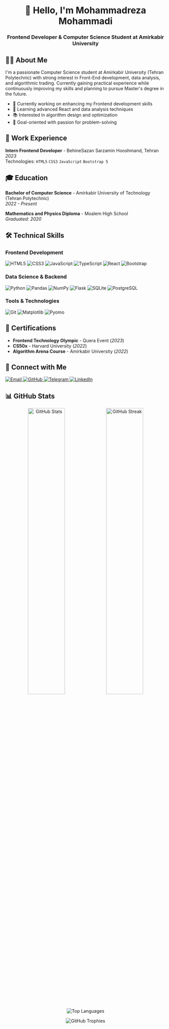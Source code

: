 <h1 align="center">👋 Hello, I'm Mohammadreza Mohammadi</h1>
<h3 align="center">Frontend Developer & Computer Science Student at Amirkabir University</h3>

## 🧑‍💻 About Me

I'm a passionate Computer Science student at Amirkabir University (Tehran Polytechnic) with strong interest in Front-End development, data analysis, and algorithmic trading. Currently gaining practical experience while continuously improving my skills and planning to pursue Master's degree in the future.

- 🔭 Currently working on enhancing my Frontend development skills
- 🌱 Learning advanced React and data analysis techniques
- 📚 Interested in algorithm design and optimization
- 🎯 Goal-oriented with passion for problem-solving

## 💼 Work Experience

**Intern Frontend Developer** - BehineSazan Sarzamin Hooshmand, Tehran  
*2023*  
Technologies: `HTML5` `CSS3` `JavaScript` `Bootstrap 5`

## 🎓 Education

**Bachelor of Computer Science** - Amirkabir University of Technology (Tehran Polytechnic)  
*2022 - Present*

**Mathematics and Physics Diploma** - Moalem High School  
*Graduated: 2020*

## 🛠️ Technical Skills

### Frontend Development
![HTML5](https://img.shields.io/badge/HTML5-E34F26?style=for-the-badge&logo=html5&logoColor=white)
![CSS3](https://img.shields.io/badge/CSS3-1572B6?style=for-the-badge&logo=css3&logoColor=white)
![JavaScript](https://img.shields.io/badge/JavaScript-F7DF1E?style=for-the-badge&logo=javascript&logoColor=black)
![TypeScript](https://img.shields.io/badge/TypeScript-007ACC?style=for-the-badge&logo=typescript&logoColor=white)
![React](https://img.shields.io/badge/React-20232A?style=for-the-badge&logo=react&logoColor=61DAFB)
![Bootstrap](https://img.shields.io/badge/Bootstrap-7952B3?style=for-the-badge&logo=bootstrap&logoColor=white)

### Data Science & Backend
![Python](https://img.shields.io/badge/Python-3776AB?style=for-the-badge&logo=python&logoColor=white)
![Pandas](https://img.shields.io/badge/Pandas-150458?style=for-the-badge&logo=pandas&logoColor=white)
![NumPy](https://img.shields.io/badge/NumPy-013243?style=for-the-badge&logo=numpy&logoColor=white)
![Flask](https://img.shields.io/badge/Flask-000000?style=for-the-badge&logo=flask&logoColor=white)
![SQLite](https://img.shields.io/badge/SQLite-003B57?style=for-the-badge&logo=sqlite&logoColor=white)
![PostgreSQL](https://img.shields.io/badge/PostgreSQL-4169E1?style=for-the-badge&logo=postgresql&logoColor=white)

### Tools & Technologies
![Git](https://img.shields.io/badge/Git-F05032?style=for-the-badge&logo=git&logoColor=white)
![Matplotlib](https://img.shields.io/badge/Matplotlib-11557C?style=for-the-badge)
![Pyomo](https://img.shields.io/badge/Pyomo-FF6D00?style=for-the-badge)

## 📜 Certifications

- **Frontend Technology Olympic** - Quera Event (*2023*)
- **CS50x** - Harvard University (*2022*)
- **Algorithm Arena Course** - Amirkabir University (*2022*)

## 🔗 Connect with Me

<p align="left">
  <a href="mailto:mohamadreza.mh1783@gmail.com">
    <img src="https://img.shields.io/badge/Gmail-D14836?style=for-the-badge&logo=gmail&logoColor=white" alt="Email"/>
  </a>
  <a href="https://github.com/mohamadrezaMH">
    <img src="https://img.shields.io/badge/GitHub-100000?style=for-the-badge&logo=github&logoColor=white" alt="GitHub"/>
  </a>
  <a href="https://t.me/mohamadreza_mh">
    <img src="https://img.shields.io/badge/Telegram-2CA5E0?style=for-the-badge&logo=telegram&logoColor=white" alt="Telegram"/>
  </a>
  <a href="https://linkedin.com/in/mohammadreza-mohammadi-7377b5277?utm_source=share&utm_campaign=share_via&utm_content=profile&utm_medium=android_app">
    <img src="https://img.shields.io/badge/LinkedIn-0077B5?style=for-the-badge&logo=linkedin&logoColor=white" alt="LinkedIn"/>
  </a>
</p>

## 📊 GitHub Stats

<p align="center">
  <img src="https://github-readme-stats.vercel.app/api?username=mohamadrezaMH&show_icons=true&theme=radical&hide_border=true" alt="GitHub Stats" width="48%"/>
  <img src="https://github-readme-streak-stats.herokuapp.com/?user=mohamadrezaMH&theme=radical&hide_border=true" alt="GitHub Streak" width="48%"/>
</p>

<p align="center">
  <img src="https://github-readme-stats.vercel.app/api/top-langs/?username=mohamadrezaMH&layout=compact&theme=radical&hide_border=true" alt="Top Languages"/>
</p>
<p align="center">
  <img src="https://github-profile-trophy.vercel.app/?username=mohamadrezaMH&theme=radical&no-frame=true&row=1&margin-w=15" alt="GitHub Trophies"/>
</p>

